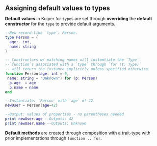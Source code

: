 <h2 style="margin:0; line-height:1.1;">Assigning default values to types</h2>

**Default values** in Kuiper for `type`s are set through **overriding** the **default constructor** for the `type` to provide default arguments.

```lua
--New record-like `type`: Person.
type Person = {
  age:  int,
  name: string
}

-- Constructors w/ matching names will instantiate the `Type`.
--`function`s associated with a `type` through `for (t: Type)`
-- will return the instance implicitly unless specified otherwise.
function Person(age: int = 0, 
 name: string = "Unknown") for (p: Person)
  p.age  = age
  p.name = name
end

--Instantiate: `Person` with `age` of 42.
newUser = Person(age=42)

--Output: values of properties - no parentheses needed
print newUser.age --Outputs: 42
print newUser.name --Outputs: Unknown
```

**Default methods** are created through composition with a trait-type with prior implementations through `function .. for`.